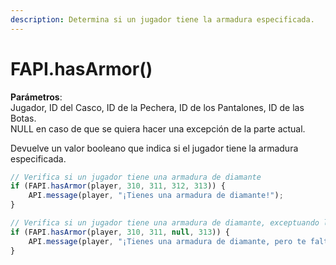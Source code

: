 ```yaml
---
description: Determina si un jugador tiene la armadura especificada.
---
```


# FAPI.hasArmor()

**Parámetros**:\
Jugador, ID del Casco, ID de la Pechera, ID de los Pantalones, ID de las Botas.\
NULL en caso de que se quiera hacer una excepción de la parte actual.

Devuelve un valor booleano que indica si el jugador tiene la armadura especificada.

```javascript
// Verifica si un jugador tiene una armadura de diamante
if (FAPI.hasArmor(player, 310, 311, 312, 313)) {
    API.message(player, "¡Tienes una armadura de diamante!");
}

// Verifica si un jugador tiene una armadura de diamante, exceptuando los pantalones
if (FAPI.hasArmor(player, 310, 311, null, 313)) {
    API.message(player, "¡Tienes una armadura de diamante, pero te faltan los pantalones!");
}
```

